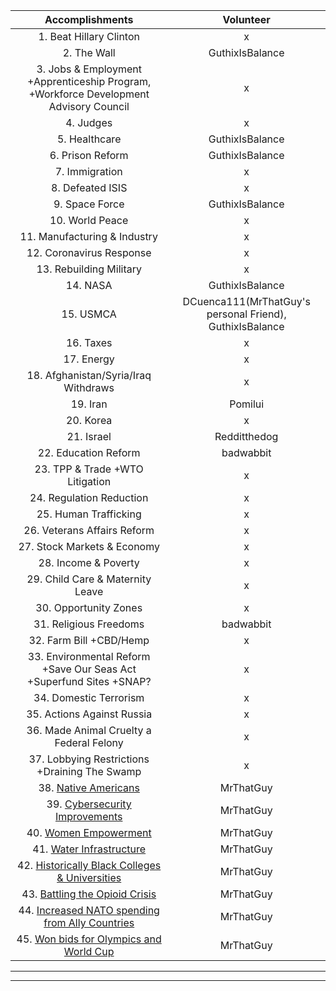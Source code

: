 | **Accomplishments** | **Volunteer** |
| :-: | :-: |
| 1. Beat Hillary Clinton | x |
| 2. The Wall | GuthixIsBalance |
| 3. Jobs & Employment +Apprenticeship Program, +Workforce Development Advisory Council | x |
| 4. Judges | x |
| 5. Healthcare | GuthixIsBalance |
| 6. Prison Reform | GuthixIsBalance |
| 7. Immigration | x |
| 8. Defeated ISIS | x |
| 9. Space Force | GuthixIsBalance |
| 10. World Peace | x |
| 11. Manufacturing & Industry | x |
| 12. Coronavirus Response | x |
| 13. Rebuilding Military | x |
| 14. NASA | GuthixIsBalance |
| 15. USMCA | DCuenca111(MrThatGuy's personal Friend), GuthixIsBalance |
| 16. Taxes | x |
| 17. Energy | x |
| 18. Afghanistan/Syria/Iraq Withdraws | x |
| 19. Iran | Pomilui |
| 20. Korea | x |
| 21. Israel | Redditthedog |
| 22. Education Reform | badwabbit |
| 23. TPP & Trade +WTO Litigation | x |
| 24. Regulation Reduction | x |
| 25. Human Trafficking | x |
| 26. Veterans Affairs Reform | x |
| 27. Stock Markets & Economy | x |
| 28. Income & Poverty | x |
| 29. Child Care & Maternity Leave | x |
| 30. Opportunity Zones | x |
| 31. Religious Freedoms | badwabbit |
| 32. Farm Bill +CBD/Hemp | x |
| 33. Environmental Reform +Save Our Seas Act +Superfund Sites +SNAP? | x |
| 34. Domestic Terrorism | x |
| 35. Actions Against Russia | x |
| 36. Made Animal Cruelty a Federal Felony | x |
| 37. Lobbying Restrictions +Draining The Swamp | x |
| 38. [Native Americans](https://www.reddit.com/r/donaldtrump/wiki/top_45/natives) | MrThatGuy |
| 39. [Cybersecurity Improvements](https://www.reddit.com/r/donaldtrump/wiki/top_45/cybersecurity/) | MrThatGuy |
| 40. [Women Empowerment](https://www.reddit.com/r/donaldtrump/wiki/top_45/women/) | MrThatGuy |
| 41. [Water Infrastructure](https://www.reddit.com/r/donaldtrump/wiki/top_45/water) | MrThatGuy |
| 42. [Historically Black Colleges & Universities](https://www.reddit.com/r/donaldtrump/wiki/top_45/hbcu) | MrThatGuy |
| 43. [Battling the Opioid Crisis](https://www.reddit.com/r/donaldtrump/wiki/top_45/opioids) | MrThatGuy |
| 44. [Increased NATO spending from Ally Countries](https://www.reddit.com/r/donaldtrump/wiki/top_45/nato) | MrThatGuy |
| 45. [Won bids for Olympics and World Cup](https://www.reddit.com/r/donaldtrump/wiki/top_45/olympics_worldcup) | MrThatGuy |

-----

[//]:# 'Dev'

[//]:# 'Contributors: atomolayanatomay, GuthixIsBalance // JeffreyTBodin'
[//]:# 'vHistory'
[//]:# '-> "revision by atomolayanatomay — 2 hours ago"'

[//]:# 'Dev'

-----